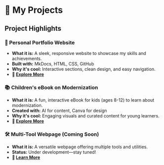 # 🌟 My Projects

## **Project Highlights**

### 🚀 Personal Portfolio Website
- **What it is:** A sleek, responsive website to showcase my skills and achievements.
- **Built with:** MkDocs, HTML, CSS, GitHub
- **Why it's cool:** Interactive sections, clean design, and easy navigation.
- **🔗 [Explore More](./projects/project_1.md)**

### 📚 Children's eBook on Modernization
- **What it is:** A fun, interactive eBook for kids (ages 8-12) to learn about modernization.
- **Created with:** AI for content, Canva for design
- **Why it's cool:** Engaging visuals and curated content for young learners.
- **🔗 [Explore More](./projects/project_2.md)**

### 🛠️ Multi-Tool Webpage (Coming Soon)
- **What it is:** A versatile webpage offering multiple tools and utilities.
- **Status:** Under development—stay tuned!
- **🔗 [Learn More](./projects/project_3.md)**